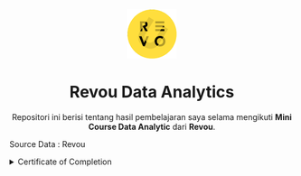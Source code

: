 <p align="center">
  <a href='https://www.revou.co/'><img src="README/photo.png"></a>
</p> 

<h1 align="center">Revou Data Analytics</h1>

<p align="center">
  Repositori ini berisi tentang hasil pembelajaran saya selama mengikuti <strong>Mini Course Data Analytic</strong> dari <strong>Revou</strong>.
</p>

<p align="justify">
  Source Data : Revou
</p>

<details><summary>Certificate of Completion</summary>
 
<p align="center">
  <a href='https://www.linkedin.com/in/farhanalaydroes/'><img src="README/Sertifikat.png"></a>
</p> 
